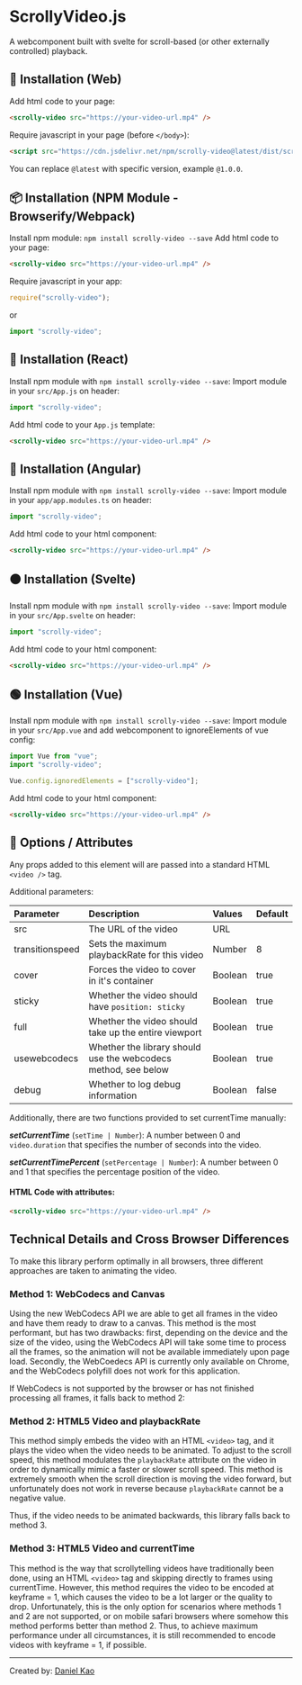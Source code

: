 # ScrollyVideo.js

A webcomponent built with svelte for scroll-based (or other externally controlled) playback.

## 🚀 Installation (Web)

Add html code to your page:

```html
<scrolly-video src="https://your-video-url.mp4" />
```

Require javascript in your page (before `</body>`):

```html
<script src="https://cdn.jsdelivr.net/npm/scrolly-video@latest/dist/scrolly-video.js" />
```

You can replace `@latest` with specific version, example `@1.0.0`.

## 📦 Installation (NPM Module - Browserify/Webpack)

Install npm module: `npm install scrolly-video --save`
Add html code to your page:

```html
<scrolly-video src="https://your-video-url.mp4" />
```

Require javascript in your app:

```javascript
require("scrolly-video");
```

or

```javascript
import "scrolly-video";
```

## 🔵 Installation (React)

Install npm module with `npm install scrolly-video --save`:
Import module in your `src/App.js` on header:

```javascript
import "scrolly-video";
```

Add html code to your `App.js` template:

```html
<scrolly-video src="https://your-video-url.mp4" />
```

## 🔴 Installation (Angular)

Install npm module with `npm install scrolly-video --save`:
Import module in your `app/app.modules.ts` on header:

```javascript
import "scrolly-video";
```

Add html code to your html component:

```html
<scrolly-video src="https://your-video-url.mp4" />
```

## 🟠 Installation (Svelte)

Install npm module with `npm install scrolly-video --save`:
Import module in your `src/App.svelte` on header:

```javascript
import "scrolly-video";
```

Add html code to your html component:

```html
<scrolly-video src="https://your-video-url.mp4" />
```

## 🟢 Installation (Vue)

Install npm module with `npm install scrolly-video --save`:
Import module in your `src/App.vue` and add webcomponent to ignoreElements of vue config:

```javascript
import Vue from "vue";
import "scrolly-video";

Vue.config.ignoredElements = ["scrolly-video"];
```

Add html code to your html component:

```html
<scrolly-video src="https://your-video-url.mp4" />
```

## 🧰 Options / Attributes

Any props added to this element will are passed into a standard HTML `<video />` tag. 

Additional parameters:

| Parameter       | Description                                                    | Values  | Default      |
|:----------------|:---------------------------------------------------------------|:--------|:-------------|
| src             | The URL of the video                                           | URL     |              |
| transitionspeed | Sets the maximum playbackRate for this video                   | Number  | 8            |
| cover           | Forces the video to cover in it's container                    | Boolean | true         |
| sticky          | Whether the video should have `position: sticky`               | Boolean | true         |
| full            | Whether the video should take up the entire viewport           | Boolean | true         |
| usewebcodecs    | Whether the library should use the webcodecs method, see below | Boolean | true         |
| debug           | Whether to log debug information                               | Boolean | false        |

Additionally, there are two functions provided to set currentTime manually:

***setCurrentTime*** (`setTime | Number`): A number between 0 and `video.duration` that specifies the number of seconds into the video.

***setCurrentTimePercent*** (`setPercentage | Number`): A number between 0 and 1 that specifies the percentage position of the video.

#### HTML Code with attributes:

```html
<scrolly-video src="https://your-video-url.mp4" />
```

## Technical Details and Cross Browser Differences
To make this library perform optimally in all browsers, three different approaches are taken to animating the video.

### Method 1: WebCodecs and Canvas

Using the new WebCodecs API we are able to get all frames in the video and have them ready to draw to a canvas. This method is the most performant, but has two drawbacks: first, depending on the device and the size of the video, using the WebCodecs API will take some time to process all the frames, so the animation will not be available immediately upon page load. Secondly, the WebCoedecs API is currently only available on Chrome, and the WebCodecs polyfill does not work for this application.

If WebCodecs is not supported by the browser or has not finished processing all frames, it falls back to method 2:

### Method 2: HTML5 Video and playbackRate

This method simply embeds the video with an HTML `<video>` tag, and it plays the video when the video needs to be animated. To adjust to the scroll speed, this method modulates the `playbackRate` attribute on the video in order to dynamically mimic a faster or slower scroll speed. This method is extremely smooth when the scroll direction is moving the video forward, but unfortunately does not work in reverse because `playbackRate` cannot be a negative value.

Thus, if the video needs to be animated backwards, this library falls back to method 3.

### Method 3: HTML5 Video and currentTime

This method is the way that scrollytelling videos have traditionally been done, using an HTML `<video>` tag and skipping directly to frames using currentTime. However, this method requires the video to be encoded at keyframe = 1, which causes the video to be a lot larger or the quality to drop. Unfortunately, this is the only option for scenarios where methods 1 and 2 are not supported, or on mobile safari browsers where somehow this method performs better than method 2. Thus, to achieve maximum performance under all circumstances, it is still recommended to encode videos with keyframe = 1, if possible.

---

Created by: [Daniel Kao](https://www.diplateevo.com/)
